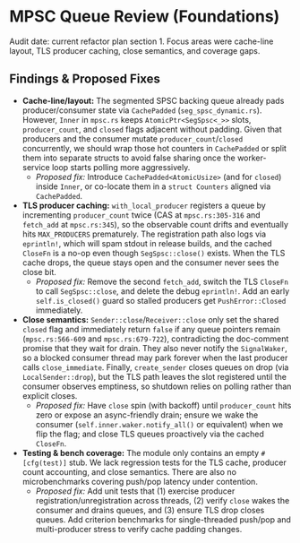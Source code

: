 # MPSC Queue Review (Foundations)

Audit date: current refactor plan section 1. Focus areas were cache-line layout, TLS producer caching, close semantics, and coverage gaps.

## Findings & Proposed Fixes
- **Cache-line/layout:** The segmented SPSC backing queue already pads producer/consumer state via `CachePadded` (`seg_spsc_dynamic.rs`). However, `Inner` in `mpsc.rs` keeps `AtomicPtr<SegSpsc<_>>` slots, `producer_count`, and `closed` flags adjacent without padding. Given that producers and the consumer mutate `producer_count`/`closed` concurrently, we should wrap those hot counters in `CachePadded` or split them into separate structs to avoid false sharing once the worker-service loop starts polling more aggressively.
  - *Proposed fix:* Introduce `CachePadded<AtomicUsize>` (and for `closed`) inside `Inner`, or co-locate them in a `struct Counters` aligned via `CachePadded`.
- **TLS producer caching:** `with_local_producer` registers a queue by incrementing `producer_count` twice (CAS at `mpsc.rs:305-316` and `fetch_add` at `mpsc.rs:345`), so the observable count drifts and eventually hits `MAX_PRODUCERS` prematurely. The registration path also logs via `eprintln!`, which will spam stdout in release builds, and the cached `CloseFn` is a no-op even though `SegSpsc::close()` exists. When the TLS cache drops, the queue stays open and the consumer never sees the close bit.
  - *Proposed fix:* Remove the second `fetch_add`, switch the TLS `CloseFn` to call `SegSpsc::close`, and delete the debug `eprintln!`. Add an early `self.is_closed()` guard so stalled producers get `PushError::Closed` immediately.
- **Close semantics:** `Sender::close`/`Receiver::close` only set the shared `closed` flag and immediately return `false` if any queue pointers remain (`mpsc.rs:566-609` and `mpsc.rs:679-722`), contradicting the doc-comment promise that they wait for drain. They also never notify the `SignalWaker`, so a blocked consumer thread may park forever when the last producer calls `close_immediate`. Finally, `create_sender` closes queues on drop (via `LocalSender::drop`), but the TLS path leaves the slot registered until the consumer observes emptiness, so shutdown relies on polling rather than explicit closes.
  - *Proposed fix:* Have `close` spin (with backoff) until `producer_count` hits zero or expose an async-friendly drain; ensure we wake the consumer (`self.inner.waker.notify_all()` or equivalent) when we flip the flag; and close TLS queues proactively via the cached `CloseFn`.
- **Testing & bench coverage:** The module only contains an empty `#[cfg(test)]` stub. We lack regression tests for the TLS cache, producer count accounting, and close semantics. There are also no microbenchmarks covering push/pop latency under contention.
  - *Proposed fix:* Add unit tests that (1) exercise producer registration/unregistration across threads, (2) verify `close` wakes the consumer and drains queues, and (3) ensure TLS drop closes queues. Add criterion benchmarks for single-threaded push/pop and multi-producer stress to verify cache padding changes.
